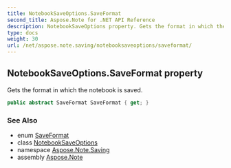 ```yaml
---
title: NotebookSaveOptions.SaveFormat
second_title: Aspose.Note for .NET API Reference
description: NotebookSaveOptions property. Gets the format in which the notebook is saved
type: docs
weight: 30
url: /net/aspose.note.saving/notebooksaveoptions/saveformat/
---
```

## NotebookSaveOptions.SaveFormat property

Gets the format in which the notebook is saved.

```csharp
public abstract SaveFormat SaveFormat { get; }
```

### See Also

* enum [SaveFormat](../../../aspose.note/saveformat/)
* class [NotebookSaveOptions](../)
* namespace [Aspose.Note.Saving](../../notebooksaveoptions/)
* assembly [Aspose.Note](../../../)


